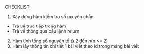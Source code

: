CHECKLIST:
1. Xây dựng hàm kiểm tra số nguyên chẵn
- Trả về trực tiếp trong hàm
- Trả về thông qua câu lệnh return
2. Hàm tính tổng số nguyên tố từ 2 đến $n ($n >= 2)
3. Hàm lấy thông tin chi tiết 1 bài viết theo id trong mảng bài viết